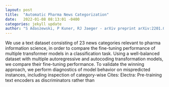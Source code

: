 ```yaml
---
layout: post
title:  "Automatic Pharma News Categorization"
date:   2022-01-08 08:13:01 -0400
categories: jekyll update
author: "S Adaszewski, P Kuner, RJ Jaeger - arXiv preprint arXiv:2201.00688, 2021"
---
```

We use a text dataset consisting of 23 news categories relevant to pharma information science, in order to compare the fine-tuning performance of multiple transformer models in a classification task. Using a well-balanced dataset with multiple autoregressive and autocoding transformation models, we compare their fine-tuning performance. To validate the winning approach, we perform diagnostics of model behavior on mispredicted instances, including inspection of category-wise Cites: Electra: Pre-training text encoders as discriminators rather than